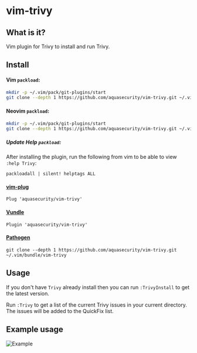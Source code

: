 # vim-trivy
## What is it?
Vim plugin for Trivy to install and run Trivy.

## Install

#### Vim `packload`:
```bash
mkdir -p ~/.vim/pack/git-plugins/start
git clone --depth 1 https://github.com/aquasecurity/vim-trivy.git ~/.vim/pack/git-plugins/start/vim-trivy
```

#### Neovim `packload`:
```bash
mkdir -p ~/.vim/pack/git-plugins/start
git clone --depth 1 https://github.com/aquasecurity/vim-trivy.git ~/.vim/pack/git-plugins/start/vim-trivy
```

##### Update Help `packload`:
After installing the plugin, run the following from vim to be able to view `:help Trivy`:
```vim
packloadall | silent! helptags ALL
```

#### [vim-plug](https://github.com/junegunn/vim-plug)
```vim
Plug 'aquasecurity/vim-trivy'
```

#### [Vundle](https://github.com/VundleVim/Vundle.vim)
```vim
Plugin 'aquasecurity/vim-trivy'
```

#### [Pathogen](https://github.com/tpope/vim-pathogen)
```vim
git clone --depth 1 https://github.com/aquasecurity/vim-trivy.git ~/.vim/bundle/vim-trivy
```

## Usage

If you don't have `Trivy` already install then you can run `:TrivyInstall` to get the latest version.

Run `:Trivy` to get a list of the current Trivy issues in your current directory. The issues will be added to the QuickFix list.

## Example usage

![Example](.github/example.gif)
